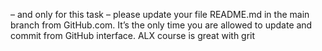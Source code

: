  – and only for this task – please update your file README.md in the main branch from GitHub.com. It’s the only time you are allowed to update and commit from GitHub interface.
ALX course is great
with grit
